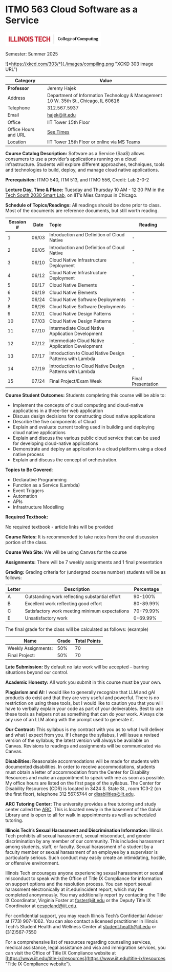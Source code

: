 # ITMO 563 Cloud Software as a Service

![](./images/CoC_horiz_lockup_2019.jpg "COC Logo")

Semester: Summer 2025

![*https://xkcd.com/303/*](./images/compiling.png "XCKD 303 image URL")

| Category | Value |
| --------- | ------------ |
 **Professor** | Jeremy Hajek
 Address | Department of Information Technology & Management 10 W. 35th St., Chicago, IL 60616
 Telephone | 312.567.5937
 Email | hajek@iit.edu
 Office | IIT Tower 15th Floor
 Office Hours and URL | [See Times](https://outlook.office.com/bookwithme/user/c0947acc2b7040bbab5c8c289e3d4a83@iit.edu?anonymous&ep=plink "webpage for availability")
 Location | IIT Tower 15th Floor or online via MS Teams

**Course Catalog Description:** Software as a Service (SaaS) allows consumers to use a provider’s applications running on a cloud infrastructure. Students will explore different approaches, techniques, tools and technologies to build, deploy, 
and manage cloud native applications.

**Prerequisites:** ITMO 540, ITM 513, and ITMO 556, Credit: Lab 2-0-2

**Lecture Day, Time & Place:** Tuesday and Thursday 10 AM - 12:30 PM in the [Tech South 2030 Smart Lab](https://www.iit.edu/about/campus-information/mies-campus/mies-campus-map "IIT Campus Map URL"), on IIT’s Mies Campus in Chicago.

**Schedule of Topics/Readings:** All readings should be done prior to class. Most of the documents are reference documents, but still worth reading. 

Session # | Date | Topic | Reading |
----------|------|:------|----------
1 | 06/03 | Introduction and Definition of Cloud Native | -
2 | 06/05 | Introduction and Definition of Cloud Native | -
3 | 06/10 | Cloud Native Infrastructure Deployment | -
4 | 06/12 | Cloud Native Infrastructure Deployment | -
5 | 06/17 | Cloud Native Elements | -
6 | 06/19 | Cloud Native Elements | -
7 | 06/24 | Cloud Native Software Deployments | -
8 | 06/26 | Cloud Native Software Deployments | -
9 | 07/01 | Cloud Native Design Patterns | -
10| 07/03 | Cloud Native Design Patterns | -
11| 07/10 | Intermediate Cloud Native Application Development | -
12| 07/12 | Intermediate Cloud Native Application Development | -
13| 07/17 | Introduction to Cloud Native Design Patterns with Lambda | -
14| 07/19 | Introduction to Cloud Native Design Patterns with Lambda | -
15| 07/24 | Final Project/Exam Week | Final Presentation

**Course Student Outcomes:** Students completing this course will be able to:

* Implement the concepts of cloud computing and cloud-native applications in a three-tier web application 
* Discuss design decisions for constructing cloud native applications 
* Describe the five components of Cloud 
* Explain and evaluate current tooling used in building and deploying cloud native applications 
* Explain and discuss the various public cloud service that can be used for developing cloud-native 
applications 
* Demonstrate and deploy an application to a cloud platform using a cloud native process  
* Explain and discuss the concept of orchestration.

**Topics to Be Covered**:

* Declarative Programming
* Function as a Service (Lambda)
* Event Triggers
* Automation
* APIs
* Infrastructure Modelling

**Required Textbook:**

No required textbook - article links will be provided

**Course Notes:**  It is recommended to take notes from the oral discussion portion of the class.

**Course Web Site:** We will be using Canvas for the course

**Assignments:**  There will be 7 weekly assignments and 1 final presentation

**Grading:** Grading criteria for (undergrad course number) students will be as follows:

Letter | Description | Percentage
-------|-------------|------------
A | Outstanding work reflecting substantial effort | 90-100%
B | Excellent work reflecting good effort | 80-89.99%
C | Satisfactory work meeting minimum expectations | 70-79.99%
E | Unsatisfactory work | 0-69.99%

The final grade for the class will be calculated as follows: (example)

| Name                 | Grade | Total Points |
| ----------------------- | ------- | ---------------- |
|   Weekly Assignments: | 50% | 70 |
|         Final Project: | 50% | 70 |

**Late Submission:**  By default no late work will be accepted – barring situations beyond our control.

**Academic Honesty:**  All work you submit in this course must be your own.

**Plagiarism and AI:** I would like to generally recognize that LLM and gAI products do exist and that they are very useful and powerful. There is no restriction on using these tools, but I would like to caution you that you will have to verbally explain your code as part of your deliverables. Best to use these tools as helpers not as something that can do your work. Always cite any use of an LLM along with the prompt used to generate it. 

**Our Contract:** This syllabus is my contract with you as to what I will deliver and what I expect from you. If I change the syllabus, I will issue a revised version of the syllabus; the latest version will always be available on Canvas. Revisions to readings and assignments will be communicated via Canvas.

**Disabilities:** Reasonable accommodations will be made for students with documented disabilities.  In order to receive accommodations, students must obtain a letter of accommodation from the Center for Disability Resources and make an appointment to speak with me as soon as possible.  My office hours are listed on the first page of the syllabus. The Center for Disability Resources (CDR) is located in 3424 S. State St., room 1C3-2 (on the first floor), telephone 312 567.5744 or disabilities@iit.edu.

**ARC Tutoring Center:** The university provides a free tutoring and study center called the [ARC](https://www.iit.edu/arc "IIT Resource Center URL").  This is located newly in the basement of the Galvin Library and is open to all for walk in appointments as well as scheduled tutoring.

**Illinois Tech’s Sexual Harassment and Discrimination Information:** Illinois Tech prohibits all sexual harassment, sexual misconduct, and gender discrimination by any member of our community. This includes harassment among students, staff, or faculty. Sexual harassment of a student by a faculty member or sexual harassment of an employee by a supervisor is particularly serious. Such conduct may easily create an intimidating, hostile, or offensive environment.

Illinois Tech encourages anyone experiencing sexual harassment or sexual misconduct to speak with the Office of Title IX Compliance for information on support options and the resolution process. You can report sexual harassment electronically at iit.edu/incident report, which may be completed anonymously. You may additionally report by contacting the Title IX Coordinator, Virginia Foster at foster@iit.edu or the Deputy Title IX Coordinator at eespeland@iit.edu.

For confidential support, you may reach Illinois Tech’s Confidential Advisor at (773) 907-1062. You can also contact a licensed practitioner in Illinois Tech’s Student Health and Wellness Center at student.health@iit.edu or (312)567-7550

For a comprehensive list of resources regarding counseling services, medical assistance, legal assistance and visa and immigration services, you can visit the Office of Title IX Compliance website at [https://www.iit.edu/title-ix/resources](https://www.iit.edu/title-ix/resources "Title IX Compliance website").
